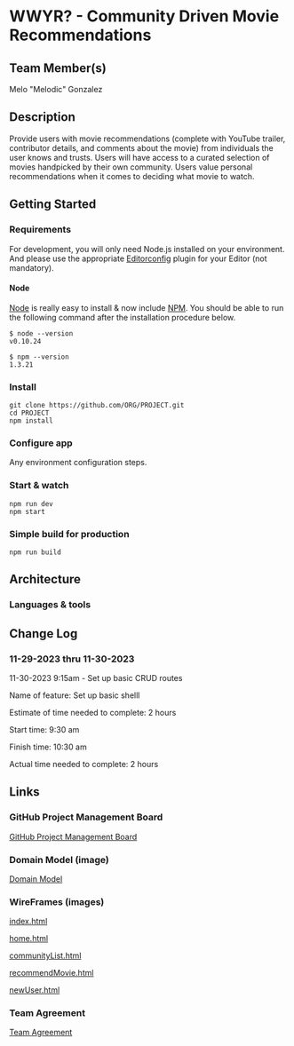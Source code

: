 # WWYR? - Community Driven Movie Recommendations

## Team Member(s)

Melo "Melodic" Gonzalez

## Description

Provide users with movie recommendations (complete with YouTube trailer, contributor details, and comments about the movie) from individuals the user knows and trusts. Users will have access to a curated selection of movies handpicked by their own community. Users value personal recommendations when it comes to deciding what movie to watch.

## Getting Started

### Requirements

For development, you will only need Node.js installed on your environment.
And please use the appropriate [Editorconfig](http://editorconfig.org/) plugin for your Editor (not mandatory).

#### Node

[Node](http://nodejs.org/) is really easy to install & now include [NPM](https://npmjs.org/).
You should be able to run the following command after the installation procedure
below.

    $ node --version
    v0.10.24

    $ npm --version
    1.3.21

### Install

    git clone https://github.com/ORG/PROJECT.git
    cd PROJECT
    npm install

### Configure app

Any environment configuration steps.

### Start & watch

    npm run dev
    npm start

### Simple build for production

    npm run build

## Architecture

### Languages & tools

## Change Log

### 11-29-2023 thru 11-30-2023

11-30-2023 9:15am - Set up basic CRUD routes

Name of feature: Set up basic shelll

Estimate of time needed to complete: 2 hours

Start time: 9:30 am

Finish time: 10:30 am

Actual time needed to complete: 2 hours

## Links

### GitHub Project Management Board

[GitHub Project Management Board](https://github.com/orgs/WWYR-Community-Movie-Recommendations/projects/2/views/1)  

### Domain Model (image)

[Domain Model](img/DomainModel_2.png)

### WireFrames (images)

[index.html](img/index.html.png)  

[home.html](img/Home.html.png)  

[communityList.html](img/CommunityList.html.png)  

[recommendMovie.html](img/RecommendMovie.html.png)

[newUser.html](img/NewUser.html.png)

### Team Agreement

[Team Agreement](img/index.html.png)
